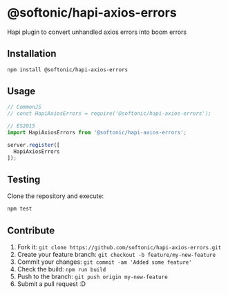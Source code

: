 # @softonic/hapi-axios-errors

Hapi plugin to convert unhandled axios errors into boom errors

## Installation

```bash
npm install @softonic/hapi-axios-errors
```

## Usage

```js
// CommonJS
// const HapiAxiosErrors = require('@softonic/hapi-axios-errors');

// ES2015
import HapiAxiosErrors from '@softonic/hapi-axios-errors';

server.register([
  HapiAxiosErrors
]);
```

## Testing

Clone the repository and execute:

```bash
npm test
```

## Contribute

1. Fork it: `git clone https://github.com/softonic/hapi-axios-errors.git`
2. Create your feature branch: `git checkout -b feature/my-new-feature`
3. Commit your changes: `git commit -am 'Added some feature'`
4. Check the build: `npm run build`
4. Push to the branch: `git push origin my-new-feature`
5. Submit a pull request :D
